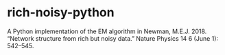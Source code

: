 # rich-noisy-python
A Python implementation of the EM algorithm in Newman, M.E.J. 2018. “Network structure from rich but noisy data.” Nature Physics 14 6 (June 1): 542–545.
